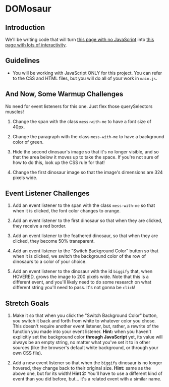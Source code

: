 # DOMosaur

## Introduction

We'll be writing code that will turn [this page with no JavaScript](https://domosaur.surge.sh) into [this page with lots of interactivity](https://domosaur-solution.surge.sh).

## Guidelines

* You will be working with JavaScript ONLY for this project. You can refer to the CSS and HTML files, but you will do all of your work in `main.js`.

## And Now, Some Warmup Challenges

No need for event listeners for this one. Just flex those querySelectors muscles!

1. Change the span with the class `mess-with-me` to have a font size of 40px. <!-- ***DONE*** -->

2. Change the paragraph with the class `mess-with-me` to have a background color of green. <!-- ***DONE*** -->

3. Hide the second dinosaur's image so that it's no longer visible, and so that the area below it moves up to take the space. <!-- ***DONE*** -->
   If you're not sure of how to do this, look up the CSS rule for that!

4. Change the first dinosaur image so that the image's dimensions are 324 pixels wide. <!-- ***DONE*** -->

## Event Listener Challenges

1. Add an event listener to the span with the class `mess-with-me` so that when it is clicked, the font color changes to orange. <!-- ***DONE*** -->

2. Add an event listener to the first dinosaur so that when they are clicked, they receive a red border. <!-- ***DONE*** -->

3. Add an event listener to the feathered dinosaur, so that when they are clicked, they become 50% transparent. <!-- ***DONE*** -->

4. Add an event listener to the "Switch Background Color" button so that when it is clicked, we switch the background color of the row of 
   dinosaurs to a color of your choice. <!-- ***DONE*** -->

5. Add an event listener to the dinosaur with the id `biggify` that, when HOVERED, grows the image to 200 pixels wide. Note that this is a different event, and you'll likely need to do some research on what different string you'll need to pass. It's not gonna be `click`! <!-- ***DONE*** -->

## Stretch Goals

1. Make it so that when you click the "Switch Background Color" button, you switch it back and forth from white to whatever color you chose. This doesn't require another event listener, but, rather, a rewrite of the function you made into your event listener. **Hint:** when you haven't explicitly set the background color **through JavaScript** yet, its value will always be an empty string, no matter what you've set it to in other sources (like the browser's default white background, or through your own CSS file). <!-- ***DONE*** -->

2. Add a new event listener so that when the `biggify` dinosaur is no longer hovered, they change back to their original size.  **Hint:** same as the above one, but for its width! **Hint 2:** You'll have to use a different kind of event than you did before, but... it's a related event with a similar name. <!-- ***DONE*** -->

